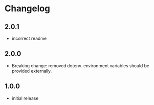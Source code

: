 # Changelog

## 2.0.1

- incorrect readme

## 2.0.0

- Breaking change: removed dotenv. environment variables should be provided externally.

## 1.0.0

- initial release
